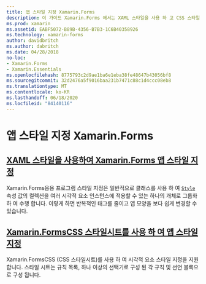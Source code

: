 ```yaml
---
title: 앱 스타일 지정 Xamarin.Forms
description: 이 가이드 Xamarin.Forms 에서는 XAML 스타일을 사용 하 고 CSS 스타일시트를 사용 하 여 응용 프로그램의 스타일을 만드는 방법을 설명 합니다.
ms.prod: xamarin
ms.assetid: EABF5072-B89B-4356-B7B3-1C6B40358926
ms.technology: xamarin-forms
author: davidbritch
ms.author: dabritch
ms.date: 04/28/2018
no-loc:
- Xamarin.Forms
- Xamarin.Essentials
ms.openlocfilehash: 8775793c2d9ae1ba6e1eba38fe48647b43056bf8
ms.sourcegitcommit: 32d2476a5f9016baa231b7471c88c1d4ccc08eb8
ms.translationtype: MT
ms.contentlocale: ko-KR
ms.lasthandoff: 06/18/2020
ms.locfileid: "84140116"
---
```

# <a name="styling-xamarinforms-apps"></a>앱 스타일 지정 Xamarin.Forms

## <a name="styling-xamarinforms-apps-using-xaml-stylesxamlindexmd"></a>[XAML 스타일을 사용하여 Xamarin.Forms 앱 스타일 지정](xaml/index.md)

Xamarin.Forms응용 프로그램 스타일 지정은 일반적으로 클래스를 사용 하 여 [`Style`](xref:Xamarin.Forms.Style) 속성 값의 컬렉션을 여러 시각적 요소 인스턴스에 적용할 수 있는 하나의 개체로 그룹화 하 여 수행 합니다. 이렇게 하면 반복적인 태그를 줄이고 앱 모양을 보다 쉽게 변경할 수 있습니다.

## <a name="styling-xamarinforms-apps-using-cascading-style-sheetscssindexmd"></a>[Xamarin.FormsCSS 스타일시트를 사용 하 여 앱 스타일 지정](css/index.md)

Xamarin.FormsCSS (CSS 스타일시트)를 사용 하 여 시각적 요소 스타일 지정을 지원 합니다. 스타일 시트는 규칙 목록, 하나 이상의 선택기로 구성 된 각 규칙 및 선언 블록으로 구성 됩니다.
